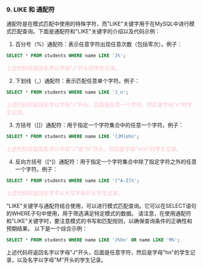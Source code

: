 ### 9. LIKE  和 通配符
通配符是在模式匹配中使用的特殊字符，而"LIKE"关键字用于在MySQL中进行模式匹配查询。下面是通配符和"LIKE"关键字的介绍以及代码示例：

1. 百分号（%）通配符：表示任意字符出现任意次数（包括零次）。例子：
 ```sql
 SELECT * FROM students WHERE name LIKE 'J%';
 ```
<span style="color:pink;">上述代码将返回名字以字母"J"开头的学生记录。</span>

2. 下划线（_）通配符：表示匹配任意单个字符。例子：
 ```sql
 SELECT * FROM students WHERE name LIKE 'J_n';
 ```
<span style="color:pink">上述代码将返回名字以字母"J"开头，后面是任意一个字符，然后是字母"n"的学生记录。</span>

3. 方括号（[]）通配符：用于指定一个字符集合中的任意一个字符。例子：
 ```sql
 SELECT * FROM students WHERE name LIKE '[JM]ohn';
```
<span style="color:pink">上述代码将返回名字以字母"J"或"M"开头，然后是字母"ohn"的学生记录。</span>

4. 反向方括号（[^]）通配符：用于指定一个字符集合中除了指定字符之外的任意一个字符。例子：
```sql
SELECT * FROM students WHERE name LIKE '[^A-Z]%';
```
<span style="color:pink;">上述代码将返回名字不以大写字母开头学生记录。</span>

"LIKE"关键字与通配符结合使用，可以进行模式匹配查询。它可以在SELECT语句的WHERE子句中使用，用于筛选满足特定模式的数据。
请注意，在使用通配符和"LIKE"关键字时，要注意模式的书写和匹配规则，以确保查询条件的正确性和预期结果。
以下是一个综合示例：
 ```sql
SELECT * FROM students WHERE name LIKE 'J%hn' OR name LIKE 'M%';
 ```
上述代码将返回名字以字母"J"开头，后面是任意字符，然后是字母"hn"的学生记录，以及名字以字母"M"开头的学生记录。